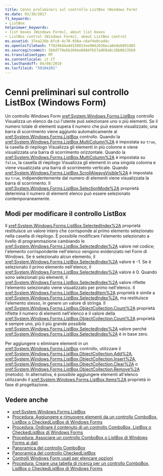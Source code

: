 ```yaml
---
title: Cenni preliminari sul controllo ListBox (Windows Form)
ms.date: 03/30/2017
f1_keywords:
- ListBox
helpviewer_keywords:
- list boxes [Windows Forms], about list boxes
- ListBox control [Windows Forms], about ListBox control
ms.assetid: 37ea226b-6fc8-4c70-936a-c6af4e0cad4c
ms.openlocfilehash: f70246d4a4d158815ee9662036eca8edeb891d85
ms.sourcegitcommit: 5b6d778ebb269ee6684fb57ad69a8c28b06235b9
ms.translationtype: MT
ms.contentlocale: it-IT
ms.lasthandoff: 04/08/2019
ms.locfileid: "59104201"
---
```

# <a name="listbox-control-overview-windows-forms"></a>Cenni preliminari sul controllo ListBox (Windows Form)
Un controllo Windows Form <xref:System.Windows.Forms.ListBox> controllo Visualizza un elenco da cui l'utente può selezionare uno o più elementi. Se il numero totale di elementi supera il numero che può essere visualizzato, una barra di scorrimento viene aggiunto automaticamente al <xref:System.Windows.Forms.ListBox> controllo. Quando la <xref:System.Windows.Forms.ListBox.MultiColumn%2A> è impostata su `true`, la casella di riepilogo Visualizza gli elementi in più colonne e viene visualizzata una barra di scorrimento orizzontale. Quando la <xref:System.Windows.Forms.ListBox.MultiColumn%2A> è impostata su `false`, la casella di riepilogo Visualizza gli elementi in una singola colonna e viene visualizzata una barra di scorrimento verticale. Quando <xref:System.Windows.Forms.ListBox.ScrollAlwaysVisible%2A> è impostata su `true`, indipendentemente dal numero di elementi viene visualizzata la barra di scorrimento. Il <xref:System.Windows.Forms.ListBox.SelectionMode%2A> proprietà determina il numero di elementi elenco può essere selezionato contemporaneamente.  
  
## <a name="ways-to-change-the-listbox-control"></a>Modi per modificare il controllo ListBox  
 Il <xref:System.Windows.Forms.ListBox.SelectedIndex%2A> proprietà restituisce un valore intero che corrisponde al primo elemento selezionato nella casella di riepilogo. È possibile modificare l'elemento selezionato a livello di programmazione cambiando le <xref:System.Windows.Forms.ListBox.SelectedIndex%2A> valore nel codice; l'elemento corrispondente nell'elenco vengono evidenziato nel Form di Windows. Se è selezionato alcun elemento, il <xref:System.Windows.Forms.ListBox.SelectedIndex%2A> valore è -1. Se è selezionato il primo elemento nell'elenco, il <xref:System.Windows.Forms.ListBox.SelectedIndex%2A> valore è 0. Quando sono selezionati più elementi, il <xref:System.Windows.Forms.ListBox.SelectedIndex%2A> valore riflette l'elemento selezionato viene visualizzato per primo nell'elenco. Il <xref:System.Windows.Forms.ListBox.SelectedItem%2A> proprietà è simile a <xref:System.Windows.Forms.ListBox.SelectedIndex%2A>, ma restituisce l'elemento stesso, in genere un valore di stringa. Il <xref:System.Windows.Forms.ListBox.ObjectCollection.Count%2A> proprietà riflette il numero di elementi nell'elenco e il valore della <xref:System.Windows.Forms.ListBox.ObjectCollection.Count%2A> proprietà è sempre uno, più il più grande possibile <xref:System.Windows.Forms.ListBox.SelectedIndex%2A> valore perché <xref:System.Windows.Forms.ListBox.SelectedIndex%2A> è in base zero.  
  
 Per aggiungere o eliminare elementi in un <xref:System.Windows.Forms.ListBox> controllo, utilizzare il <xref:System.Windows.Forms.ListBox.ObjectCollection.Add%2A>, <xref:System.Windows.Forms.ListBox.ObjectCollection.Insert%2A>, <xref:System.Windows.Forms.ListBox.ObjectCollection.Clear%2A> o <xref:System.Windows.Forms.ListBox.ObjectCollection.Remove%2A> (metodo). In alternativa, è possibile aggiungere elementi all'elenco utilizzando il <xref:System.Windows.Forms.ListBox.Items%2A> proprietà in fase di progettazione.  
  
## <a name="see-also"></a>Vedere anche

- <xref:System.Windows.Forms.ListBox>
- [Procedura: Aggiungere e rimuovere elementi da un controllo ComboBox, ListBox o CheckedListBox di Windows Forms](add-and-remove-items-from-a-wf-combobox.md)
- [Procedura: Ordinare il contenuto di un controllo ComboBox, ListBox o CheckedListBox di Windows Forms](sort-the-contents-of-a-wf-combobox-listbox-or-checkedlistbox-control.md)
- [Procedura: Associare un controllo ComboBox o ListBox di Windows Forms ai dati](how-to-bind-a-windows-forms-combobox-or-listbox-control-to-data.md)
- [Panoramica del controllo ComboBox](combobox-control-overview-windows-forms.md)
- [Panoramica del controllo CheckedListBox](checkedlistbox-control-overview-windows-forms.md)
- [Controlli Windows Form usati per elencare opzioni](windows-forms-controls-used-to-list-options.md)
- [Procedura: Creare una tabella di ricerca per un controllo ComboBox, ListBox o CheckedListBox di Windows Forms](create-a-lookup-table-for-a-wf-combobox-listbox.md)
